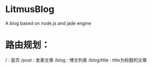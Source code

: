 LitmusBlog
==========

A blog based on node.js and jade engine

# 路由规划：
/ : 首页
/post : 发表文章
/blog : 博文列表
/blog/title : title为标题的文章